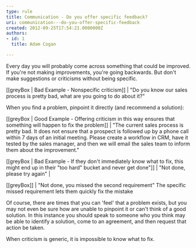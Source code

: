```yaml
---
type: rule
title: Communication - Do you offer specific feedback?
uri: communication---do-you-offer-specific-feedback
created: 2012-09-25T17:54:21.0000000Z
authors:
- id: 1
  title: Adam Cogan

---
```


Every day you will probably come across something that could be improved. If you're not making improvements, you're going backwards. But don't make suggestions or criticisms without being specific.
  
[[greyBox | Bad Example - Nonspecific criticism]]
|  "Do you know our sales process is pretty bad, what are you going to do about it?"

When you find a problem, pinpoint it directly (and recommend a solution):
 
[[greyBox | Good Example - Offering criticism in this way ensures that something will happen to fix the problem]]
|  "The current sales process is pretty bad. It does not ensure that a prospect is followed up by a phone call within 7 days of an initial meeting. Please create a workflow in CRM, have it tested by the sales manager, and then we will email the sales team to inform them about the improvement."
 
[[greyBox | Bad Example - If they don't immediately know what to fix, this might end up in their "too hard" bucket and never get done"]]
|  "Not done, please try again"
|

[[greyBox]]
|  "Not done, you missed the second requirement" 
 The specific missed requirement lets them quickly fix the mistake

Of course, there are times that you can 'feel' that a problem exists, but you may not even be sure how are unable to pinpoint it or can't think of a good solution. In this instance you should speak to someone who you think may be able to identify a solution, come to an agreement, and then request that action be taken.

When criticism is generic, it is impossible to know what to fix.
